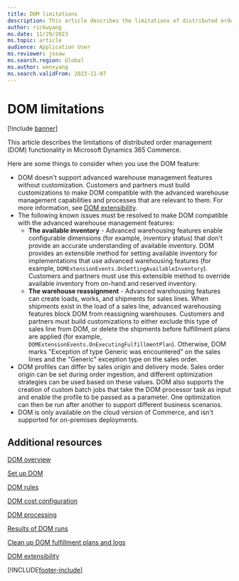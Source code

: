 ```yaml
---
title: DOM limitations
description: This article describes the limitations of distributed order management (DOM) functionality in Microsoft Dynamics 365 Commerce.
author: rickwyang
ms.date: 11/29/2023
ms.topic: article
audience: Application User
ms.reviewer: josaw
ms.search.region: Global
ms.author: wenxyang
ms.search.validFrom: 2023-11-07
---
```


# DOM limitations

[!include [banner](includes/banner.md)]

This article describes the limitations of distributed order management (DOM) functionality in Microsoft Dynamics 365 Commerce.

Here are some things to consider when you use the DOM feature:

- DOM doesn't support advanced warehouse management features without customization. Customers and partners must build customizations to make DOM compatible with the advanced warehouse management capabilities and processes that are relevant to them. For more information, see [DOM extensibility](dom-extensibility.md).
- The following known issues must be resolved to make DOM compatible with the advanced warehouse management features:
    - **The available inventory** - Advanced warehousing features enable configurable dimensions (for example, inventory status) that don't provide an accurate understanding of available inventory. DOM provides an extensible method for setting available inventory for implementations that use advanced warehousing features (for example, `DOMExtensionEvents.OnSettingAvailableInventory`). Customers and partners must use this extensible method to override available inventory from on-hand and reserved inventory.
    - **The warehouse reassignment** - Advanced warehousing features can create loads, works, and shipments for sales lines. When shipments exist in the load of a sales line, advanced warehousing features block DOM from reassigning warehouses. Customers and partners must build customizations to either exclude this type of sales line from DOM, or delete the shipments before fulfillment plans are applied (for example, `DOMExtensionEvents.OnExecutingFulfillmentPlan`). Otherwise, DOM marks "Exception of type Generic was encountered" on the sales lines and the "Generic" exception type on the sales order.
- DOM profiles can differ by sales origin and delivery mode. Sales order origin can be set during order ingestion, and different optimization strategies can be used based on these values. DOM also supports the creation of custom batch jobs that take the DOM processor task as input and enable the profile to be passed as a parameter. One optimization can then be run after another to support different business scenarios.
- DOM is only available on the cloud version of Commerce, and isn't supported for on-premises deployments.

## Additional resources

[DOM overview](dom.md)

[Set up DOM](dom-set-up.md)

[DOM rules](dom-rules.md)

[DOM cost configuration](dom-costs.md)

[DOM processing](dom-processing.md)

[Results of DOM runs](dom-runs-results.md)

[Clean up DOM fulfillment plans and logs](dom-clean-up.md)

[DOM extensibility](dom-extensibility.md)

[!INCLUDE[footer-include](../includes/footer-banner.md)]
